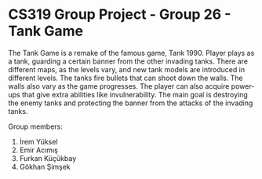 # CS319 Group Project - Group 26 - Tank Game

The Tank Game is a remake of the famous game, Tank 1990. Player plays as a tank, guarding a certain banner from the other invading tanks. 
There are different maps, as the levels vary, and new tank models are introduced in different levels. The tanks fire bullets that can 
shoot down the walls. The walls also vary as the game progresses. The player can also acquire power-ups that give extra abilities like 
invulnerability. The main goal is destroying the enemy tanks and protecting the banner from the attacks of the invading tanks. 

Group members: 

1. İrem Yüksel
2. Emir Acımış
3. Furkan Küçükbay
4. Gökhan Şimşek
